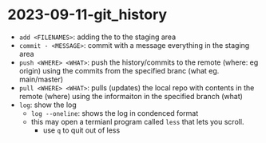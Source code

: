 # 2023-09-11-git_history

- `add <FILENAMES>`: adding the <FILENAMES> to the staging area
- `commit - <MESSAGE>`: commit with a message everything in the staging area
- `push <WHERE> <WHAT>`: push the history/commits to the remote (where: eg origin) using the commits from the specified branc (what eg. main/master)
- `pull <WHERE> <WHAT>`: pulls (updates) the local repo with contents in the remote (where) using the informaiton in the specified branch (what)
- `log`: show the log
    - `log --oneline`: shows the log in condenced format
    - this may open a termianl program called `less` that lets you scroll.
        - use `q` to quit out of less
